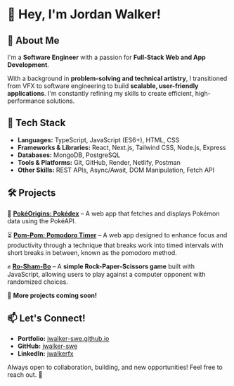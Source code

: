 # 👋 Hey, I'm Jordan Walker!  

## 🚀 About Me  
I'm a **Software Engineer** with a passion for **Full-Stack Web and App Development**.  

With a background in **problem-solving and technical artistry**, I transitioned from VFX to software engineering to build **scalable, user-friendly applications**. I'm constantly refining my skills to create efficient, high-performance solutions.  

## 🔧 Tech Stack  
- **Languages:** TypeScript, JavaScript (ES6+), HTML, CSS  
- **Frameworks & Libraries:** React, Next.js, Tailwind CSS, Node.js, Express  
- **Databases:** MongoDB, PostgreSQL  
- **Tools & Platforms:** Git, GitHub, Render, Netlify, Postman  
- **Other Skills:** REST APIs, Async/Await, DOM Manipulation, Fetch API  

## 🛠️ Projects  
🔵 **[PokéOrigins: Pokédex](https://pokedex-jalq.onrender.com/)** – A web app that fetches and displays Pokémon data using the PokéAPI.  

⏳ **[Pom-Pom: Pomodoro Timer](https://github.com/jwalker-swe/pom-pom)** – A web app designed to enhance focus and productivity through a technique that breaks work into timed intervals with short breaks in between, known as the pomodoro method.

✊ **[Ro-Sham-Bo](https://github.com/jwalker-swe/ro-sham-bo)** – A **simple Rock-Paper-Scissors game** built with JavaScript, allowing users to play against a computer opponent with randomized choices.  

🔨 **More projects coming soon!**  

## 📫 Let's Connect!  
- **Portfolio:** [jwalker-swe.github.io](https://jwalker-swe.github.io/jwalker/)  
- **GitHub:** [jwalker-swe](https://github.com/jwalker-swe)  
- **LinkedIn:** [jwalkerfx](https://www.linkedin.com/in/jwalkerfx)  

Always open to collaboration, building, and new opportunities! Feel free to reach out. 🚀
<!---
jwalker-swe/jwalker-swe is a ✨ special ✨ repository because its `README.md` (this file) appears on your GitHub profile.
You can click the Preview link to take a look at your changes.
--->
